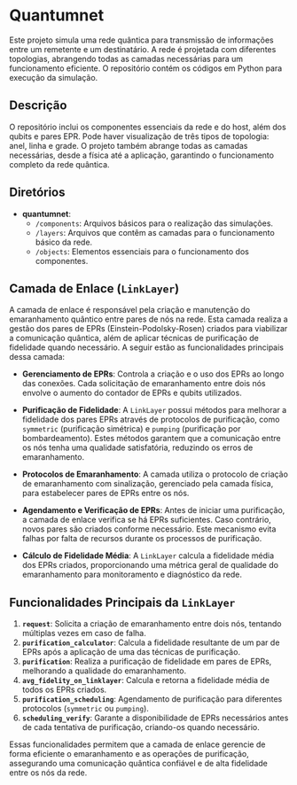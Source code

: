 # Quantumnet

Este projeto simula uma rede quântica para transmissão de informações entre um remetente e um destinatário. A rede é projetada com diferentes topologias, abrangendo todas as camadas necessárias para um funcionamento eficiente. O repositório contém os códigos em Python para execução da simulação.

## Descrição
O repositório inclui os componentes essenciais da rede e do host, além dos qubits e pares EPR. Pode haver visualização de três tipos de topologia: anel, linha e grade. O projeto também abrange todas as camadas necessárias, desde a física até a aplicação, garantindo o funcionamento completo da rede quântica.

## Diretórios
- **quantumnet**:
  - `/components`: Arquivos básicos para o realização das simulações.
  - `/layers`: Arquivos que contêm as camadas para o funcionamento básico da rede.
  - `/objects`: Elementos essenciais para o funcionamento dos componentes.

## Camada de Enlace (`LinkLayer`)

A camada de enlace é responsável pela criação e manutenção do emaranhamento quântico entre pares de nós na rede. Esta camada realiza a gestão dos pares de EPRs (Einstein-Podolsky-Rosen) criados para viabilizar a comunicação quântica, além de aplicar técnicas de purificação de fidelidade quando necessário. A seguir estão as funcionalidades principais dessa camada:

- **Gerenciamento de EPRs**: Controla a criação e o uso dos EPRs ao longo das conexões. Cada solicitação de emaranhamento entre dois nós envolve o aumento do contador de EPRs e qubits utilizados.

- **Purificação de Fidelidade**: A `LinkLayer` possui métodos para melhorar a fidelidade dos pares EPRs através de protocolos de purificação, como `symmetric` (purificação simétrica) e `pumping` (purificação por bombardeamento). Estes métodos garantem que a comunicação entre os nós tenha uma qualidade satisfatória, reduzindo os erros de emaranhamento.

- **Protocolos de Emaranhamento**: A camada utiliza o protocolo de criação de emaranhamento com sinalização, gerenciado pela camada física, para estabelecer pares de EPRs entre os nós.

- **Agendamento e Verificação de EPRs**: Antes de iniciar uma purificação, a camada de enlace verifica se há EPRs suficientes. Caso contrário, novos pares são criados conforme necessário. Este mecanismo evita falhas por falta de recursos durante os processos de purificação.

- **Cálculo de Fidelidade Média**: A `LinkLayer` calcula a fidelidade média dos EPRs criados, proporcionando uma métrica geral de qualidade do emaranhamento para monitoramento e diagnóstico da rede.

## Funcionalidades Principais da `LinkLayer`

1. **`request`**: Solicita a criação de emaranhamento entre dois nós, tentando múltiplas vezes em caso de falha.
2. **`purification_calculator`**: Calcula a fidelidade resultante de um par de EPRs após a aplicação de uma das técnicas de purificação.
3. **`purification`**: Realiza a purificação de fidelidade em pares de EPRs, melhorando a qualidade do emaranhamento.
4. **`avg_fidelity_on_linklayer`**: Calcula e retorna a fidelidade média de todos os EPRs criados.
5. **`purification_scheduling`**: Agendamento de purificação para diferentes protocolos (`symmetric` ou `pumping`).
6. **`scheduling_verify`**: Garante a disponibilidade de EPRs necessários antes de cada tentativa de purificação, criando-os quando necessário.

Essas funcionalidades permitem que a camada de enlace gerencie de forma eficiente o emaranhamento e as operações de purificação, assegurando uma comunicação quântica confiável e de alta fidelidade entre os nós da rede.

